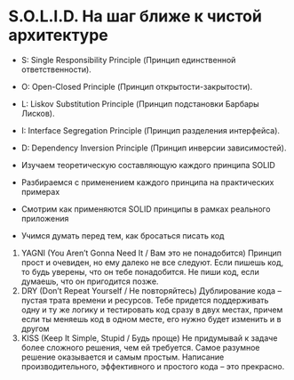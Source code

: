 # S.O.L.I.D. На шаг ближе к чистой архитектуре

- S: Single Responsibility Principle (Принцип единственной ответственности).
- O: Open-Closed Principle (Принцип открытости-закрытости).
- L: Liskov Substitution Principle (Принцип подстановки Барбары Лисков).
- I: Interface Segregation Principle (Принцип разделения интерфейса).
- D: Dependency Inversion Principle (Принцип инверсии зависимостей).

- Изучаем теоретическую составляющую каждого принципа SOLID
- Разбираемся с применением каждого принципа на практических примерах
- Смотрим как применяются SOLID принципы в рамках реального приложения
- Учимся думать перед тем, как бросаться писать код

1. YAGNI (You Aren’t Gonna Need It / Вам это не понадобится)
Принцип прост и очевиден, но ему далеко не все следуют. Если пишешь код, то будь уверены, что он тебе понадобится. Не пиши код, если думаешь, что он пригодится позже.
2. DRY (Don’t Repeat Yourself / Не повторяйтесь)
Дублирование кода – пустая трата времени и ресурсов. Тебе придется поддерживать одну и ту же логику и тестировать код сразу в двух местах, причем если ты меняешь код в одном месте, его нужно будет изменить и в другом
3. KISS (Keep It Simple, Stupid / Будь проще)
Не придумывай к задаче более сложного решения, чем ей требуется.
Самое разумное решение оказывается и самым простым. Написание производительного, эффективного и простого кода – это прекрасно.

